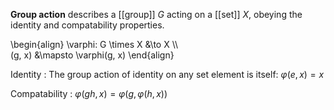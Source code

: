 **Group action** describes a [[group]] $G$ acting on a [[set]] $X$, obeying the identity and compatability properties.

\begin{align}
\varphi: G \times X &\to X \\\\\
(g, x) &\mapsto \varphi(g, x)
\end{align}

Identity
: The group action of identity on any set element is itself: $\varphi(e, x)=x$

Compatability
: $\varphi(gh, x)= \varphi(g, \varphi(h, x))$
